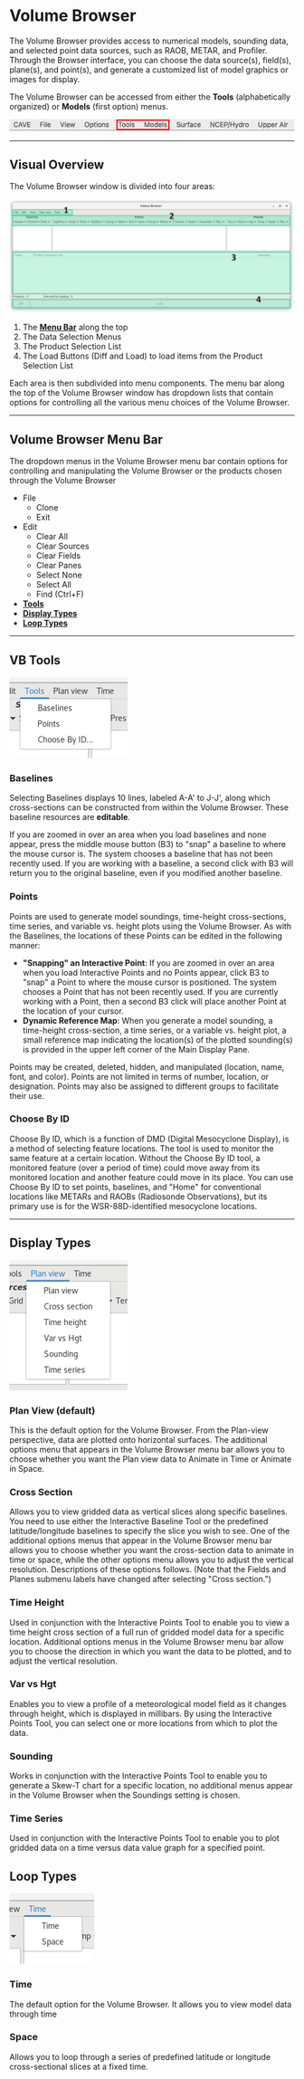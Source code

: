 # Volume Browser

The Volume Browser provides access to numerical models, sounding data, and selected point data sources, such as RAOB, METAR, and Profiler. Through the Browser interface, you can choose the data source(s), field(s), plane(s), and point(s), and generate a customized list of model graphics or images for display.

The Volume Browser can be accessed from either the **Tools** (alphabetically organized) or **Models** (first option) menus.

![menuBar](../images/menuBar.png)

---

## Visual Overview

The Volume Browser window is divided into four areas:

![](../images/volumeBrowserLabeled.png)

1. The [**Menu Bar**](#volume-browser-menu-bar) along the top
2. The Data Selection Menus
3. The Product Selection List
4. The Load Buttons (Diff and Load) to load items from the Product Selection List

Each area is then subdivided into menu components. The menu bar along the top of the Volume Browser window has dropdown lists that contain options for controlling all the various menu choices of the Volume Browser.

---

## Volume Browser Menu Bar

The dropdown menus in the Volume Browser menu bar contain options for controlling and manipulating the Volume Browser or the products chosen through the Volume Browser

* File
    * Clone
    * Exit
* Edit
    * Clear All
    * Clear Sources
    * Clear Fields
    * Clear Panes
    * Select None
    * Select All
    * Find (Ctrl+F)
* [**Tools**](#vb-tools)
* [**Display Types**](#display-types)
* [**Loop Types**](#loop-types)

---

## VB Tools

![](../images/volumeBrowserToolsMenu.png)

### Baselines

Selecting Baselines displays 10 lines, labeled A-A' to J-J', along which cross-sections can be
constructed from within the Volume Browser.  These baseline resources are **editable**.

If you are zoomed in over an area when you load baselines and none appear, press the middle mouse button (B3) to "snap" a baseline to where the mouse cursor is. The system chooses a baseline that has not been recently used. If you
are working with a baseline, a second click with B3 will return you to the original baseline, even
if you modified another baseline.

### Points

Points are used to generate model soundings, time-height cross-sections, time series, and variable vs.
height plots using the Volume Browser. As with the Baselines, the locations of these Points can be
edited in the following manner:

* **"Snapping" an Interactive Point**: If you are zoomed in over an area when you load Interactive
Points and no Points appear, click B3 to "snap" a Point to where the mouse cursor is positioned.
The system chooses a Point that has not been recently used. If you are currently working with a
Point, then a second B3 click will place another Point at the location of your cursor.
* **Dynamic Reference Map**: When you generate a model sounding, a time-height cross-section, a
time series, or a variable vs. height plot, a small reference map indicating the location(s) of the
plotted sounding(s) is provided in the upper left corner of the Main Display Pane.

Points may be created, deleted, hidden, and manipulated (location, name, font, and color). Points are
not limited in terms of number, location, or designation. Points may also be assigned to different
groups to facilitate their use.

### Choose By ID

Choose By ID, which is a function of DMD (Digital Mesocyclone Display), is a method of selecting feature locations. The tool is used to monitor the same feature at a certain location. Without the Choose By ID tool, a monitored feature (over a period of time) could move away from its monitored location and another feature could move in its place. You can use Choose By ID to set points, baselines, and "Home" for conventional locations like METARs and RAOBs (Radiosonde Observations), but its primary use is for the WSR-88D-identified mesocyclone locations.

---

## Display Types

![](../images/volumeBrowserDisplayMenu.png)

### Plan View (default)

This is the default option for the Volume Browser. From the Plan-view perspective, data are plotted onto horizontal surfaces. The additional options menu that appears in the Volume Browser menu bar allows you to choose whether you want the Plan view data to Animate in Time or Animate in Space.

### Cross Section

Allows you to view gridded data as vertical slices along specific baselines. You need to use either the Interactive Baseline Tool or the predefined latitude/longitude baselines to specify the slice you wish to see. One of the additional options menus that appear in the Volume Browser menu bar allows you to choose whether you want the cross-section data to animate in time or space, while the other options menu allows you to adjust the vertical resolution. Descriptions of these options follows. (Note that the Fields and Planes submenu labels have changed after selecting "Cross section.")

### Time Height

Used in conjunction with the Interactive Points Tool to enable you to view a time height cross section of a full run of gridded model data for a specific location. Additional options menus in the Volume Browser menu bar allow you to choose the direction in which you want the data to be plotted, and to adjust the vertical resolution.

### Var vs Hgt

Enables you to view a profile of a meteorological model field as it changes through height, which is displayed in millibars. By using the Interactive Points Tool, you can select one or more locations from which to plot the data.


### Sounding

Works in conjunction with the Interactive Points Tool to enable you to generate a Skew-T chart for a specific location, no additional menus appear in the Volume Browser when the Soundings setting is chosen.

### Time Series

Used in conjunction with the Interactive Points Tool to enable you to plot gridded data on a time versus data value graph for a specified point.

## Loop Types

![](../images/volumeBrowserAnimationMenu.png)

### Time

The default option for the Volume Browser. It allows you to view model data through time

### Space

Allows you to loop through a series of predefined latitude or longitude cross-sectional slices at a fixed time.
